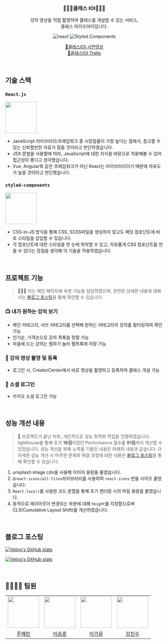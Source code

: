 <br>

<div align="center">

<h3>👩🏻‍🏫클래스 IOI👩🏻‍🏫</h3>

<p align="center">강의 영상을 직접 촬영하여 클래스를 개설할 수 있는 서비스, <br /> 클래스 아이오아이입니다.

![react](https://img.shields.io/badge/React-20232A?style=flat-square&logo=react&logoColor=61DAFB)
![Styled Components](https://img.shields.io/badge/styled--components-DB7093?style=flat-square&logo=styled-components&logoColor=white)

[🎥클래스IOI 시연영상](https://youtu.be/ggKWn5Ho6kc) <br />
[📆클래스IOI Trello](https://trello.com/b/hqsVl1bu/ioi)

</div>

<br>

## 기술 스택

### `React.js`

<img src="https://user-images.githubusercontent.com/93499154/208901555-8b899340-9db1-465f-980b-24156cf4ba58.png" width="100">

- JavaScript 라이브러리/프레임워크 중 시장점율이 가장 높다는 점에서, 참고할 수 있는 신뢰할만한 자료가 많을 것이라고 판단하였습니다.
- JSX 문법을 사용함에 따라, JavaScript에 대한 지식을 바탕으로 적용해볼 수 있어 접근성이 좋다고 생각했습니다.
- Vue, Angular와 같은 프레임워크가 아닌 React는 라이브러리이기 때문에 자유도가 높을 것이라고 판단했습니다.

### `styled-components`

<img src="https://user-images.githubusercontent.com/93499154/208901425-d5ce739f-f867-4cd9-8090-048b2575096f.png" width="100">

- CSS-in-JS 방식을 통해 CSS, SCSS파일을 생성하지 않고도 해당 컴포넌트에 바로 스타일을 삽입할 수 있습니다.
- 각 컴포넌트에 대한 스타일을 한 눈에 파악할 수 있고, 자유롭게 CSS 컴포넌트를 만들 수 있다는 장점을 생각해 이 기술을 적용하였습니다.

<br>

## 프로젝트 기능

> 🙋🏻‍♀️ 저는 메인 페이지에 속한 기능을 담당하였으며, 관련한 상세한 내용에 대해서는 <a href="https://velog.io/@hye_rin/%ED%81%B4%EB%9E%98%EC%8A%A4IOI-%ED%94%84%EB%A1%9C%EC%A0%9D%ED%8A%B8-%ED%9A%8C%EA%B3%A0%EB%A1%9D">블로그 포스팅</a>을 통해 확인할 수 있습니다.

### 📺 내가 원하는 강의 보기

- 메인 카테고리, 서브 카테고리를 선택해 원하는 카테고리의 강의를 필터링하여 확인 가능
- 인기순, 가격순으로 강의 목록을 정렬 가능
- 마음에 드는 강의는 찜하기 눌러 찜목록에 저장 가능

### 🎥 강의 영상 촬영 및 등록

- 로그인 시, CreatorCenter에서 바로 영상을 촬영하고 등록하여 클래스 개설 가능

### 🔐 소셜 로그인

- 카카오 소셜 로그인 가능

<br>

## 성능 개선 내용

> 🚀 프로젝트가 끝난 이후, 개인적으로 성능 최적화 작업을 진행하였습니다. lighthouse를 통해 초기 <strong>18점</strong>이었던 Performance 점수를 <strong>91점</strong>까지 개선할 수 있었습니다. 성능 개선을 위해 노력을 기울인 내용은 아래의 내용과 같습니다. 더 자세한 성능 개선 시 마주한 문제와 해결 과정에 대한 내용은 <a href="https://velog.io/@hye_rin/lighthouse%EB%A5%BC-%EC%9D%B4%EC%9A%A9%ED%95%9C-%EC%84%B1%EB%8A%A5-%EC%B5%9C%EC%A0%81%ED%99%94">블로그 포스팅</a>을 통해 확인할 수 있습니다.

1. unsplash image cdn을 사용해 이미지 용량을 줄였습니다.
2. `@react-icons/all-files`라이브러리를 사용하여 `react-icons` 번들 사이즈 줄였습니다.
3. `React.lazy()`를 사용한 코드 분할을 통해 초기 렌더링 시의 파일 용량을 줄였습니다.
4. 동적으로 레이아웃이 변경되는 부분에 대해 `height`를 지정함으로써 CLS(Cumulative Layout Shift)를 개선하였습니다.

<br>

## 블로그 포스팅

[![Velog's GitHub stats](https://velog-readme-stats.vercel.app/api?name=hye_rin&slug=lighthouse를-이용한-성능-최적화&color=dark)](https://velog.io/@hye_rin/lighthouse%EB%A5%BC-%EC%9D%B4%EC%9A%A9%ED%95%9C-%EC%84%B1%EB%8A%A5-%EC%B5%9C%EC%A0%81%ED%99%94)

[![Velog's GitHub stats](https://velog-readme-stats.vercel.app/api?name=hye_rin&slug=클래스IOI-프로젝트-회고록&color=dark)](https://velog.io/@hye_rin/%ED%81%B4%EB%9E%98%EC%8A%A4IOI-%ED%94%84%EB%A1%9C%EC%A0%9D%ED%8A%B8-%ED%9A%8C%EA%B3%A0%EB%A1%9D)

<br>

## 👨‍👨‍👦‍👦 팀원

<table>
    <tr>
        <td align="center"><img src="https://user-images.githubusercontent.com/93499154/208896343-59b34c50-f89a-4ceb-8e7d-1a6bdd0a0a18.png" width="100"></td>
        <td align="center"><img src="https://user-images.githubusercontent.com/93499154/208896498-126d95de-db48-4a7d-a7bf-27151ec93b5c.png" width="100">
        </td>
        <td align="center"><img src="https://user-images.githubusercontent.com/93499154/208896583-f3d63adf-b5be-4a72-82ee-edfb45d61393.png" width="100"></td>
        <td align="center"><img src="https://user-images.githubusercontent.com/93499154/208896708-00f9be1f-6f6f-4e1d-9294-33e2ecf0bde7.png" width="100"></td>
    </tr>
    <tr>
        <td align="center"><a href="https://github.com/HyeRrin">주혜린</a></td>
        <td align="center"><a href="https://github.com/ihd0628">이승훈</a></td>
        <td align="center"><a href="https://github.com/galee1025">이가을</a></td>
        <td align="center"><a href="https://github.com/Kang-Jinsoo">강진수</a></td>
    </tr>
</table>
